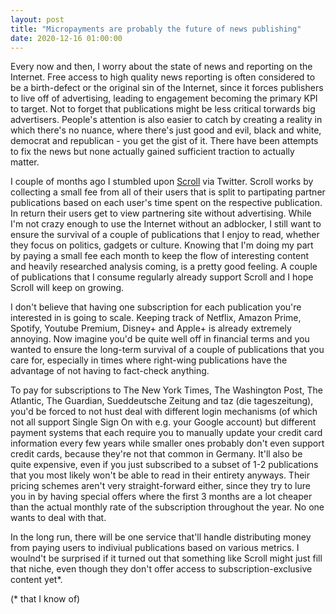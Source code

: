```yaml
---
layout: post
title: "Micropayments are probably the future of news publishing"
date: 2020-12-16 01:00:00
---
```


Every now and then, I worry about the state of news and reporting on the Internet. Free access to high quality news reporting is often considered to be a birth-defect or the original sin of the Internet, since it forces publishers to live off of advertising, leading to engagement becoming the primary KPI to target. Not to forget that publications might be less critical torwards big advertisers. People's attention is also easier to catch by creating a reality in which there's no nuance, where there's just good and evil, black and white, democrat and republican - you get the gist of it. There have been attempts to fix the news but none actually gained sufficient traction to actually matter.

I couple of months ago I stumbled upon [Scroll](https://scroll.com/friend/gu44o107b7633bf2i1j75kp0lf) via Twitter. Scroll works by collecting a small fee from all of their users that is split to partipating partner publications based on each user's time spent on the respective publication. In return their users get to view partnering site without advertising. While I'm not crazy enough to use the Internet without an adblocker, I still want to ensure the survival of a couple of publications that I enjoy to read, whether they focus on politics, gadgets or culture. Knowing that I'm doing my part by paying a small fee each month to keep the flow of interesting content and heavily researched analysis coming, is a pretty good feeling. A couple of publications that I consume regularly already support Scroll and I hope Scroll will keep on growing.

I don't believe that having one subscription for each publication you're interested in is going to scale. Keeping track of Netflix, Amazon Prime, Spotify, Youtube Premium, Disney+ and Apple+ is already extremely annoying. Now imagine you'd be quite well off in financial terms and you wanted to ensure the long-term survival of a couple of publications that you care for, especially in times where right-wing publications have the advantage of not having to fact-check anything.

To pay for subscriptions to The New York Times, The Washington Post, The Atlantic, The Guardian, Sueddeutsche Zeitung and taz (die tageszeitung), you'd be forced to not hust deal with different login mechanisms (of which not all support Single Sign On with e.g. your Google account) but different payment systems that each require you to manually update your credit card information every few years while smaller ones probably don't even support credit cards, because they're not that common in Germany. It'll also be quite expensive, even if you just subscribed to a subset of 1-2 publications that you most likely won't be able to read in their entirety anyways. Their pricing schemes aren't very straight-forward either, since they try to lure you in by having special offers where the first 3 months are a lot cheaper than the actual monthly rate of the subscription throughout the year. No one wants to deal with that.

In the long run, there will be one service that'll handle distributing money from paying users to indiviual publications based on various metrics. I woulnd't be surprised if it turned out that something like Scroll might just fill that niche, even though they don't offer access to subscription-exclusive content yet*.

(* that I know of)